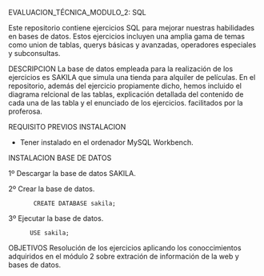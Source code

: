 EVALUACION_TÉCNICA_MODULO_2: SQL

Este repositorio contiene ejercicios SQL para mejorar nuestras habilidades en bases de datos. Estos ejercicios incluyen una amplia gama  de temas como union de tablas, querys básicas y avanzadas, operadores especiales y subconsultas.

DESCRIPCION
La base de datos empleada para la realización de los ejercicios es SAKILA que simula una tienda para alquiler de películas. En el repositorio, además del ejercicio propiamente dicho, hemos incluido el diagrama relcional de las tablas, explicación detallada del contenido de cada una de las tabla y el enunciado de los ejercicios.
facilitados por la proferosa.

REQUISITO PREVIOS INSTALACION

- Tener instalado en el ordenador MySQL Workbench.

INSTALACION BASE DE DATOS

 1º Descargar la base de datos SAKILA.

 2º Crear la base de datos.
 
           CREATE DATABASE sakila;       
3º Ejecutar la base de datos.
          
          USE sakila;
 
 OBJETIVOS
 Resolución de los ejercicios aplicando los conoccimientos adquiridos en el módulo 2 sobre extración de información de la web y bases de datos.
